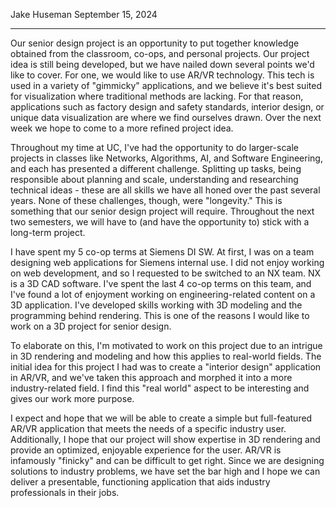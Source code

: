 Jake Huseman
September 15, 2024

---

Our senior design project is an opportunity to put together knowledge obtained from the classroom, co-ops, and personal projects. Our project idea is still being developed, but we have nailed down several points we'd like to cover. For one, we would like to use AR/VR technology. This tech is used in a variety of "gimmicky" applications, and we believe it's best suited for visualization where traditional methods are lacking. For that reason, applications such as factory design and safety standards, interior design, or unique data visualization are where we find ourselves drawn. Over the next week we hope to come to a more refined project idea.

Throughout my time at UC, I've had the opportunity to do larger-scale projects in classes like Networks, Algorithms, AI, and Software Engineering, and each has presented a different challenge. Splitting up tasks, being responsible about planning and scale, understanding and researching technical ideas - these are all skills we have all honed over the past several years. None of these challenges, though, were "longevity." This is something that our senior design project will require. Throughout the next two semesters, we will have to (and have the opportunity to) stick with a long-term project.

I have spent my 5 co-op terms at Siemens DI SW. At first, I was on a team designing web applications for Siemens internal use. I did not enjoy working on web development, and so I requested to be switched to an NX team. NX is a 3D CAD software. I've spent the last 4 co-op terms on this team, and I've found a lot of enjoyment working on engineering-related content on a 3D application. I've developed skills working with 3D modeling and the programming behind rendering. This is one of the reasons I would like to work on a 3D project for senior design.

To elaborate on this, I'm motivated to work on this project due to an intrigue in 3D rendering and modeling and how this applies to real-world fields. The initial idea for this project I had was to create a "interior design" application in AR/VR, and we've taken this approach and morphed it into a more industry-related field. I find this "real world" aspect to be interesting and gives our work more purpose. 

I expect and hope that we will be able to create a simple but full-featured AR/VR application that meets the needs of a specific industry user. Additionally, I hope that our project will show expertise in 3D rendering and provide an optimized, enjoyable experience for the user. AR/VR is infamously "finicky" and can be difficult to get right. Since we are designing solutions to industry problems, we have set the bar high and I hope we can deliver a presentable, functioning application that aids industry professionals in their jobs.
